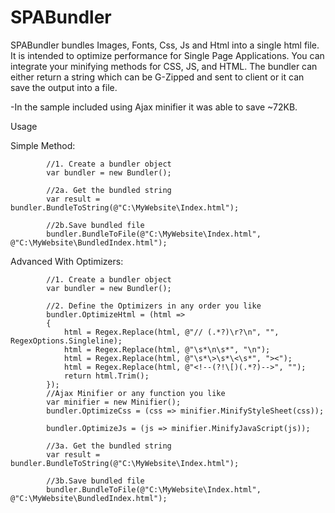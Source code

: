 # SPABundler
SPABundler bundles Images, Fonts, Css, Js and Html into a single html file. It is intended to optimize performance for Single Page Applications.
You can integrate your minifying methods for CSS, JS, and HTML. The bundler can either return a string which can be G-Zipped and sent to client 
or it can save the output into a file.

-In the sample included using Ajax minifier it was able to save ~72KB.  

Usage 

Simple Method:

            //1. Create a bundler object
            var bundler = new Bundler();

			//2a. Get the bundled string
            var result = bundler.BundleToString(@"C:\MyWebsite\Index.html");

            //2b.Save bundled file 
			bundler.BundleToFile(@"C:\MyWebsite\Index.html", @"C:\MyWebsite\BundledIndex.html");


Advanced With Optimizers:

			//1. Create a bundler object
            var bundler = new Bundler();

			//2. Define the Optimizers in any order you like
            bundler.OptimizeHtml = (html =>
            {
                html = Regex.Replace(html, @"// (.*?)\r?\n", "", RegexOptions.Singleline);
                html = Regex.Replace(html, @"\s*\n\s*", "\n");
                html = Regex.Replace(html, @"\s*\>\s*\<\s*", "><");
                html = Regex.Replace(html, @"<!--(?!\[)(.*?)-->", "");
                return html.Trim();
            });
			//Ajax Minifier or any function you like
            var minifier = new Minifier();
            bundler.OptimizeCss = (css => minifier.MinifyStyleSheet(css));

            bundler.OptimizeJs = (js => minifier.MinifyJavaScript(js));

			//3a. Get the bundled string
            var result = bundler.BundleToString(@"C:\MyWebsite\Index.html");

            //3b.Save bundled file 
			bundler.BundleToFile(@"C:\MyWebsite\Index.html", @"C:\MyWebsite\BundledIndex.html");

